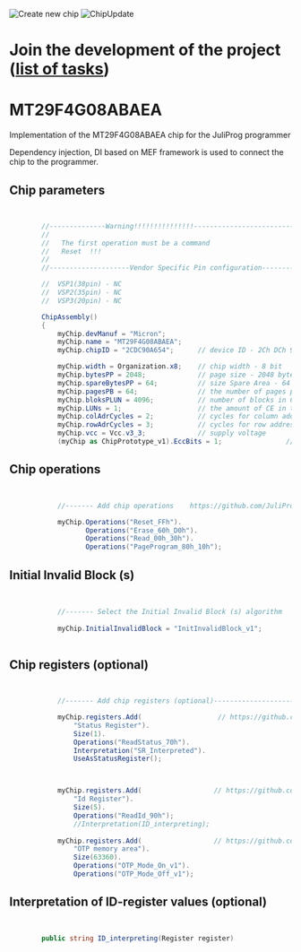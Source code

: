 ![Create new chip](https://github.com/JuliProg/MT29F4G08ABAEA/workflows/Create%20new%20chip/badge.svg?event=repository_dispatch)
![ChipUpdate](https://github.com/JuliProg/MT29F4G08ABAEA/workflows/ChipUpdate/badge.svg)
# Join the development of the project ([list of tasks](https://github.com/users/JuliProg/projects/1))


# MT29F4G08ABAEA
Implementation of the MT29F4G08ABAEA chip for the JuliProg programmer

Dependency injection, DI based on MEF framework is used to connect the chip to the programmer.

<section class = "listing">

# Chip parameters
```c#


        //--------------Warning!!!!!!!!!!!!!!!-------------------------------------------
        //
        //   The first operation must be a command
        //   Reset  !!!
        //
        //--------------------Vendor Specific Pin configuration---------------------------

        //  VSP1(38pin) - NC    
        //  VSP2(35pin) - NC
        //  VSP3(20pin) - NC

        ChipAssembly()
        {
            myChip.devManuf = "Micron";
            myChip.name = "MT29F4G08ABAEA";
            myChip.chipID = "2CDC90A654";      // device ID - 2Ch DCh 90h A6h 54h

            myChip.width = Organization.x8;    // chip width - 8 bit
            myChip.bytesPP = 2048;             // page size - 2048 byte (2Kb)
            myChip.spareBytesPP = 64;          // size Spare Area - 64 byte
            myChip.pagesPB = 64;               // the number of pages per block - 64 
            myChip.bloksPLUN = 4096;           // number of blocks in CE - 4096
            myChip.LUNs = 1;                   // the amount of CE in the chip
            myChip.colAdrCycles = 2;           // cycles for column addressing
            myChip.rowAdrCycles = 3;           // cycles for row addressing 
            myChip.vcc = Vcc.v3_3;             // supply voltage
            (myChip as ChipPrototype_v1).EccBits = 1;                // required Ecc bits for each 512 bytes

```
# Chip operations
```c#


            //------- Add chip operations    https://github.com/JuliProg/Wiki#command-set----------------------------------------------------

            myChip.Operations("Reset_FFh").
                   Operations("Erase_60h_D0h").
                   Operations("Read_00h_30h").
                   Operations("PageProgram_80h_10h");

```
# Initial Invalid Block (s)
```c#

            
            //------- Select the Initial Invalid Block (s) algorithm    https://github.com/JuliProg/Wiki/wiki/InitialInvalidBlock-----------
                
            myChip.InitialInvalidBlock = "InitInvalidBlock_v1";
                
```
# Chip registers (optional)
```c#


            //------- Add chip registers (optional)----------------------------------------------------

            myChip.registers.Add(                   // https://github.com/JuliProg/Wiki/wiki/StatusRegister
                "Status Register").
                Size(1).
                Operations("ReadStatus_70h").
                Interpretation("SR_Interpreted").
                UseAsStatusRegister();



            myChip.registers.Add(                  // https://github.com/JuliProg/Wiki/wiki/ID-Register
                "Id Register").
                Size(5).
                Operations("ReadId_90h");               
                //Interpretation(ID_interpreting);
            
            myChip.registers.Add(                  // https://github.com/JuliProg/Wiki/wiki/OTP
                "OTP memory area").
                Size(63360).
                Operations("OTP_Mode_On_v1").
                Operations("OTP_Mode_Off_v1");    

```
# Interpretation of ID-register values ​​(optional)
```c#


        public string ID_interpreting(Register register)   
        
```
</section>


















